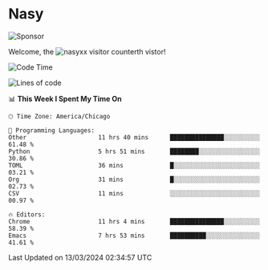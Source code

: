 # Nasy

<!--
<p align="center">
<img height="200" src="https://github-readme-stats.vercel.app/api?username=nasyxx&count_private=true&show_icons=true&theme=dracula&include_all_commits=true"/>
<img height="200" src="https://github-readme-stats.vercel.app/api/top-langs/?username=nasyxx&theme=dracula&hide=html,jupyter+notebook&count_private=true&show_icons=true"/>
</p>

  
----------------
-->

![Sponsor](https://img.shields.io/static/v1.svg?label=Sponsor&message=%E2%9D%A4&logo=GitHub&style=flat&color=pink)
 
Welcome, the ![nasyxx visitor counter](https://count.getloli.com/get/@nasyxx?theme=rule34)th vistor!
 
<!--START_SECTION:waka-->
![Code Time](http://img.shields.io/badge/Code%20Time-4%2C351%20hrs%2030%20mins-blue)

![Lines of code](https://img.shields.io/badge/From%20Hello%20World%20I%27ve%20Written-6.3%20million%20lines%20of%20code-blue)

📊 **This Week I Spent My Time On** 

```text
🕑︎ Time Zone: America/Chicago

💬 Programming Languages: 
Other                    11 hrs 40 mins      ███████████████░░░░░░░░░░   61.48 % 
Python                   5 hrs 51 mins       ████████░░░░░░░░░░░░░░░░░   30.86 % 
TOML                     36 mins             █░░░░░░░░░░░░░░░░░░░░░░░░   03.21 % 
Org                      31 mins             █░░░░░░░░░░░░░░░░░░░░░░░░   02.73 % 
CSV                      11 mins             ░░░░░░░░░░░░░░░░░░░░░░░░░   00.97 % 

🔥 Editors: 
Chrome                   11 hrs 4 mins       ███████████████░░░░░░░░░░   58.39 % 
Emacs                    7 hrs 53 mins       ██████████░░░░░░░░░░░░░░░   41.61 % 
```


 Last Updated on 13/03/2024 02:34:57 UTC
<!--END_SECTION:waka-->

<!-- ![visitors](https://visitor-badge.laobi.icu/badge?page_id=nasyxx.nasyxx) -->
